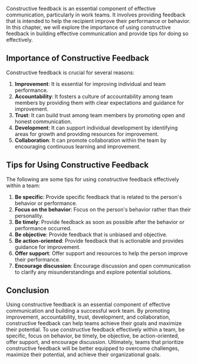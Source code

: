 

Constructive feedback is an essential component of effective communication, particularly in work teams. It involves providing feedback that is intended to help the recipient improve their performance or behavior. In this chapter, we will explore the importance of using constructive feedback in building effective communication and provide tips for doing so effectively.

## Importance of Constructive Feedback 

Constructive feedback is crucial for several reasons:

1. **Improvement**: It is essential for improving individual and team performance.
2. **Accountability**: It fosters a culture of accountability among team members by providing them with clear expectations and guidance for improvement.
3. **Trust**: It can build trust among team members by promoting open and honest communication.
4. **Development**: It can support individual development by identifying areas for growth and providing resources for improvement.
5. **Collaboration**: It can promote collaboration within the team by encouraging continuous learning and improvement.

## Tips for Using Constructive Feedback

The following are some tips for using constructive feedback effectively within a team:

1. **Be specific**: Provide specific feedback that is related to the person's behavior or performance.
2. **Focus on the behavior**: Focus on the person's behavior rather than their personality.
3. **Be timely**: Provide feedback as soon as possible after the behavior or performance occurred.
4. **Be objective**: Provide feedback that is unbiased and objective.
5. **Be action-oriented**: Provide feedback that is actionable and provides guidance for improvement.
6. **Offer support**: Offer support and resources to help the person improve their performance.
7. **Encourage discussion**: Encourage discussion and open communication to clarify any misunderstandings and explore potential solutions.

## Conclusion

Using constructive feedback is an essential component of effective communication and building a successful work team. By promoting improvement, accountability, trust, development, and collaboration, constructive feedback can help teams achieve their goals and maximize their potential. To use constructive feedback effectively within a team, be specific, focus on behavior, be timely, be objective, be action-oriented, offer support, and encourage discussion. Ultimately, teams that prioritize constructive feedback will be better equipped to overcome challenges, maximize their potential, and achieve their organizational goals.
